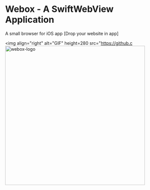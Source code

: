 # Webox - A SwiftWebView Application
A small browser for iOS app [Drop your website in app]

<img align="right" alt="GIF" height=280 src="https://github.c<img width="448" alt="webox-logo" src="https://user-images.githubusercontent.com/61371035/140654914-48dd1ad3-8774-4b91-aa33-e9f56adb88fe.png"/>
